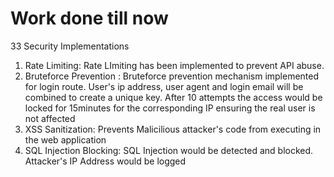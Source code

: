 # Work done till now

33 Security Implementations

1. Rate Limiting: Rate LImiting has been implemented to prevent API abuse.
2. Bruteforce Prevention : Bruteforce prevention mechanism implemented for login route. User's ip address, user agent and login email will be combined to create a unique key. After 10 attempts the access would be locked for 15minutes for the corresponding IP ensuring the real user is not affected
3. XSS Sanitization: Prevents Malicilious attacker's code from executing in the web application
4. SQL Injection Blocking: SQL Injection would be detected and blocked. Attacker's IP Address would be logged
   
